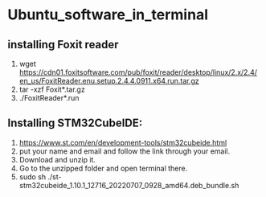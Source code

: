 # Ubuntu_software_in_terminal
## installing Foxit reader
1. wget https://cdn01.foxitsoftware.com/pub/foxit/reader/desktop/linux/2.x/2.4/en_us/FoxitReader.enu.setup.2.4.4.0911.x64.run.tar.gz
2. tar -xzf Foxit*.tar.gz
3. ./FoxitReader*.run

## Installing STM32CubeIDE:
1. https://www.st.com/en/development-tools/stm32cubeide.html
2. put your name and email and follow the link through your email.
3. Download and unzip it.
4. Go to the unzipped folder and open terminal there.
5. sudo sh ./st-stm32cubeide_1.10.1_12716_20220707_0928_amd64.deb_bundle.sh
